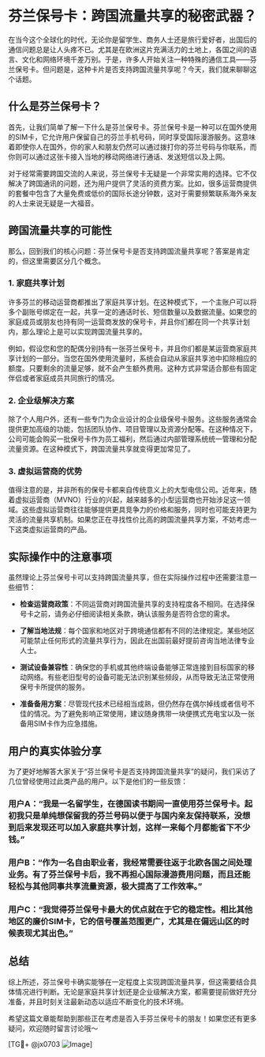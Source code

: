 # 芬兰保号卡：跨国流量共享的秘密武器？

在当今这个全球化的时代，无论你是留学生、商务人士还是旅行爱好者，出国后的通信问题总是让人头疼不已。尤其是在欧洲这片充满活力的土地上，各国之间的语言、文化和网络环境千差万别。于是，许多人开始关注一种特殊的通信工具——芬兰保号卡。但问题是，这种卡片是否支持跨国流量共享呢？今天，我们就来聊聊这个话题。

## 什么是芬兰保号卡？

首先，让我们简单了解一下什么是芬兰保号卡。芬兰保号卡是一种可以在国外使用的SIM卡，它允许用户保留自己的芬兰手机号码，同时享受国际漫游服务。这意味着即使你人在国外，你的家人和朋友仍然可以通过拨打你的芬兰号码与你联系，而你则可以通过这张卡接入当地的移动网络进行通话、发送短信以及上网。

对于经常需要跨国交流的人来说，芬兰保号卡无疑是一个非常实用的选择。它不仅解决了跨国通讯的问题，还为用户提供了灵活的资费方案。比如，很多运营商提供的套餐中包含了大量免费或低价的国际长途分钟数，这对于需要频繁联系海外亲友的人士来说无疑是一大福音。

## 跨国流量共享的可能性

那么，回到我们的核心问题：芬兰保号卡是否支持跨国流量共享呢？答案是肯定的，但这里需要区分几个概念。

### 1. **家庭共享计划**
许多芬兰的移动运营商都推出了家庭共享计划。在这种模式下，一个主账户可以将多个副账号绑定在一起，共享一定的通话时长、短信数量以及数据流量。如果您的家庭成员或朋友也持有同一运营商发放的保号卡，并且你们都在同一个共享计划内，那么理论上是可以实现跨国流量共享的。

例如，假设您和您的配偶分别持有一张芬兰保号卡，并且你们都是某运营商家庭共享计划的一部分。当您在国外使用流量时，系统会自动从家庭共享池中扣除相应的额度。只要剩余的流量足够，就不会产生额外费用。这种方式非常适合那些有固定伴侣或者家庭成员共同旅行的情况。

### 2. **企业级解决方案**
除了个人用户外，还有一些专门为企业设计的企业级保号卡服务。这些服务通常会提供更加高级的功能，包括团队协作、项目管理以及资源分配等。在这种情况下，公司可能会购买一批保号卡作为员工福利，然后通过内部管理系统统一管理和分配流量资源。在这种模式下，跨国流量共享就变得更加常见了。

### 3. **虚拟运营商的优势**
值得注意的是，并非所有的保号卡都来自传统意义上的大型电信公司。近年来，随着虚拟运营商（MVNO）行业的兴起，越来越多的小型运营商也开始涉足这一领域。这些虚拟运营商往往能够提供更具竞争力的价格和服务，同时也可能支持更为灵活的流量共享机制。如果您正在寻找性价比高的跨国流量共享方案，不妨考虑一下这类虚拟运营商的产品。

## 实际操作中的注意事项

虽然理论上芬兰保号卡可以支持跨国流量共享，但在实际操作过程中还需要注意一些细节：

- **检查运营商政策**：不同运营商对跨国流量共享的支持程度各不相同。在选择保号卡之前，请务必仔细阅读相关条款，确认该服务是否符合您的需求。
  
- **了解当地法规**：每个国家和地区对于跨境通信都有不同的法律规定。某些地区可能禁止任何形式的流量共享行为，因此在出国前最好提前咨询当地法律专业人士。

- **测试设备兼容性**：确保您的手机或其他终端设备能够正常连接到目标国家的移动网络。有些老旧型号的设备可能无法识别某些频段，从而导致无法正常使用保号卡所提供的服务。

- **准备备用方案**：尽管现代技术已经相当成熟，但仍然存在偶尔掉线或者信号不佳的情况。为了避免影响正常使用，建议随身携带一块便携式充电宝以及一张备用SIM卡作为应急措施。

## 用户的真实体验分享

为了更好地解答大家关于“芬兰保号卡是否支持跨国流量共享”的疑问，我们采访了几位曾经使用过此类产品的用户。以下是他们的一些反馈：

### 用户A：“我是一名留学生，在德国读书期间一直使用芬兰保号卡。起初我只是单纯想保留我的芬兰号码以便于与国内亲友保持联系，没想到后来发现还可以加入家庭共享计划，这样一来每个月都能省下不少钱。”

### 用户B：“作为一名自由职业者，我经常需要往返于北欧各国之间处理业务。有了芬兰保号卡后，我不再担心国际漫游费用问题，而且还能轻松与其他同事共享流量资源，极大提高了工作效率。”

### 用户C：“我觉得芬兰保号卡最大的优点就在于它的稳定性。相比其他地区的廉价SIM卡，它的信号覆盖范围更广，尤其是在偏远山区的时候表现尤其出色。”

## 总结

综上所述，芬兰保号卡确实能够在一定程度上实现跨国流量共享，但这需要结合具体情况进行判断。无论是家庭共享计划还是企业级解决方案，都需要提前做好充分准备，并且时刻关注最新动态以适应不断变化的技术环境。

希望这篇文章能帮助到那些正在考虑是否入手芬兰保号卡的朋友！如果您还有更多疑问，欢迎随时留言讨论哦～

[TG💪+ @jx0703 ![Image](https://github.com/user-attachments/assets/dbca1d08-cadb-493c-b0ec-ad6f7a83f270)]